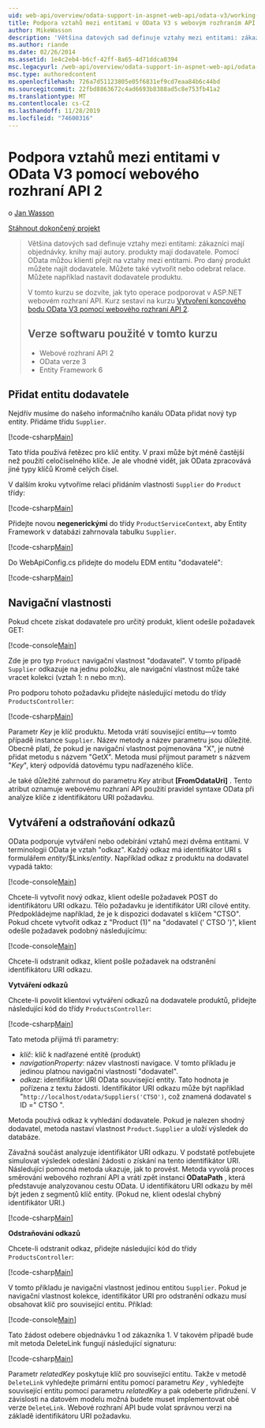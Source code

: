 ```yaml
---
uid: web-api/overview/odata-support-in-aspnet-web-api/odata-v3/working-with-entity-relations
title: Podpora vztahů mezi entitami v OData V3 s webovým rozhraním API 2 | Microsoft Docs
author: MikeWasson
description: 'Většina datových sad definuje vztahy mezi entitami: zákazníci mají objednávky. knihy mají autory. produkty mají dodavatele. Pomocí OData můžou klienti přejít přes...'
ms.author: riande
ms.date: 02/26/2014
ms.assetid: 1e4c2eb4-b6cf-42ff-8a65-4d71ddca0394
msc.legacyurl: /web-api/overview/odata-support-in-aspnet-web-api/odata-v3/working-with-entity-relations
msc.type: authoredcontent
ms.openlocfilehash: 726a7d51123805e05f6831ef9cd7eaa84b6c44bd
ms.sourcegitcommit: 22fbd8863672c4ad6693b8388ad5c8e753fb41a2
ms.translationtype: MT
ms.contentlocale: cs-CZ
ms.lasthandoff: 11/28/2019
ms.locfileid: "74600316"
---
```

# <a name="supporting-entity-relations-in-odata-v3-with-web-api-2"></a>Podpora vztahů mezi entitami v OData V3 pomocí webového rozhraní API 2

o [Jan Wasson](https://github.com/MikeWasson)

[Stáhnout dokončený projekt](https://code.msdn.microsoft.com/ASPNET-Web-API-OData-cecdb524)

> Většina datových sad definuje vztahy mezi entitami: zákazníci mají objednávky. knihy mají autory. produkty mají dodavatele. Pomocí OData můžou klienti přejít na vztahy mezi entitami. Pro daný produkt můžete najít dodavatele. Můžete také vytvořit nebo odebrat relace. Můžete například nastavit dodavatele produktu.
> 
> V tomto kurzu se dozvíte, jak tyto operace podporovat v ASP.NET webovém rozhraní API. Kurz sestaví na kurzu [Vytvoření koncového bodu OData V3 pomocí webového rozhraní API 2](creating-an-odata-endpoint.md).
> 
> ## <a name="software-versions-used-in-the-tutorial"></a>Verze softwaru použité v tomto kurzu
> 
> 
> - Webové rozhraní API 2
> - OData verze 3
> - Entity Framework 6

## <a name="add-a-supplier-entity"></a>Přidat entitu dodavatele

Nejdřív musíme do našeho informačního kanálu OData přidat nový typ entity. Přidáme třídu `Supplier`.

[!code-csharp[Main](working-with-entity-relations/samples/sample1.cs)]

Tato třída používá řetězec pro klíč entity. V praxi může být méně častější než použití celočíselného klíče. Je ale vhodné vidět, jak OData zpracovává jiné typy klíčů Kromě celých čísel.

V dalším kroku vytvoříme relaci přidáním vlastnosti `Supplier` do `Product` třídy:

[!code-csharp[Main](working-with-entity-relations/samples/sample2.cs)]

Přidejte novou **negenerickými** do třídy `ProductServiceContext`, aby Entity Framework v databázi zahrnovala tabulku `Supplier`.

[!code-csharp[Main](working-with-entity-relations/samples/sample3.cs?highlight=9)]

Do WebApiConfig.cs přidejte do modelu EDM entitu "dodavatelé":

[!code-csharp[Main](working-with-entity-relations/samples/sample4.cs?highlight=4)]

## <a name="navigation-properties"></a>Navigační vlastnosti

Pokud chcete získat dodavatele pro určitý produkt, klient odešle požadavek GET:

[!code-console[Main](working-with-entity-relations/samples/sample5.cmd)]

Zde je pro typ `Product` navigační vlastnost "dodavatel". V tomto případě `Supplier` odkazuje na jednu položku, ale navigační vlastnost může také vracet kolekci (vztah 1: n nebo m:n).

Pro podporu tohoto požadavku přidejte následující metodu do třídy `ProductsController`:

[!code-csharp[Main](working-with-entity-relations/samples/sample6.cs)]

Parametr *Key* je klíč produktu. Metoda vrátí související entitu&#8212;v tomto případě instance `Supplier`. Název metody a název parametru jsou důležité. Obecně platí, že pokud je navigační vlastnost pojmenována "X", je nutné přidat metodu s názvem "GetX". Metoda musí přijmout parametr s názvem "*Key*", který odpovídá datovému typu nadřazeného klíče.

Je také důležité zahrnout do parametru *Key* atribut **[FromOdataUri]** . Tento atribut oznamuje webovému rozhraní API použití pravidel syntaxe OData při analýze klíče z identifikátoru URI požadavku.

## <a name="creating-and-deleting-links"></a>Vytváření a odstraňování odkazů

OData podporuje vytváření nebo odebírání vztahů mezi dvěma entitami. V terminologii OData je vztah "odkaz". Každý odkaz má identifikátor URI s formulářem *entity*/$Links/*entity*. Například odkaz z produktu na dodavatel vypadá takto:

[!code-console[Main](working-with-entity-relations/samples/sample7.cmd)]

Chcete-li vytvořit nový odkaz, klient odešle požadavek POST do identifikátoru URI odkazu. Tělo požadavku je identifikátor URI cílové entity. Předpokládejme například, že je k dispozici dodavatel s klíčem "CTSO". Pokud chcete vytvořit odkaz z "Product (1)" na "dodavatel (' CTSO ')", klient odešle požadavek podobný následujícímu:

[!code-console[Main](working-with-entity-relations/samples/sample8.cmd)]

Chcete-li odstranit odkaz, klient pošle požadavek na odstranění identifikátoru URI odkazu.

**Vytváření odkazů**

Chcete-li povolit klientovi vytváření odkazů na dodavatele produktů, přidejte následující kód do třídy `ProductsController`:

[!code-csharp[Main](working-with-entity-relations/samples/sample9.cs)]

Tato metoda přijímá tři parametry:

- *klíč*: klíč k nadřazené entitě (produkt)
- *navigationProperty*: název vlastnosti navigace. V tomto příkladu je jedinou platnou navigační vlastností "dodavatel".
- *odkaz*: identifikátor URI OData související entity. Tato hodnota je pořízena z textu žádosti. Identifikátor URI odkazu může být například "`http://localhost/odata/Suppliers('CTSO')`, což znamená dodavatel s ID =" CTSO ".

Metoda používá odkaz k vyhledání dodavatele. Pokud je nalezen shodný dodavatel, metoda nastaví vlastnost `Product.Supplier` a uloží výsledek do databáze.

Závažná součást analyzuje identifikátor URI odkazu. V podstatě potřebujete simulovat výsledek odeslání žádosti o získání na tento identifikátor URI. Následující pomocná metoda ukazuje, jak to provést. Metoda vyvolá proces směrování webového rozhraní API a vrátí zpět instanci **ODataPath** , která představuje analyzovanou cestu OData. U identifikátoru URI odkazu by měl být jeden z segmentů klíč entity. (Pokud ne, klient odeslal chybný identifikátor URI.)

[!code-csharp[Main](working-with-entity-relations/samples/sample10.cs)]

**Odstraňování odkazů**

Chcete-li odstranit odkaz, přidejte následující kód do třídy `ProductsController`:

[!code-csharp[Main](working-with-entity-relations/samples/sample11.cs)]

V tomto příkladu je navigační vlastnost jedinou entitou `Supplier`. Pokud je navigační vlastnost kolekce, identifikátor URI pro odstranění odkazu musí obsahovat klíč pro související entitu. Příklad:

[!code-console[Main](working-with-entity-relations/samples/sample12.cmd)]

Tato žádost odebere objednávku 1 od zákazníka 1. V takovém případě bude mít metoda DeleteLink fungují následující signaturu:

[!code-csharp[Main](working-with-entity-relations/samples/sample13.cs)]

Parametr *relatedKey* poskytuje klíč pro související entitu. Takže v metodě `DeleteLink` vyhledejte primární entitu pomocí parametru *Key* , vyhledejte související entitu pomocí parametru *relatedKey* a pak odeberte přidružení. V závislosti na datovém modelu možná budete muset implementovat obě verze `DeleteLink`. Webové rozhraní API bude volat správnou verzi na základě identifikátoru URI požadavku.
